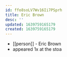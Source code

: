```yaml
---
id: ffo8soLV7Wv16Ii7PSprh
title: Eric Brown
desc: ''
updated: 1639759165179
created: 1639759165179
---
```



- [[person]] - Eric Brown
- appeared 1x at the stoa
